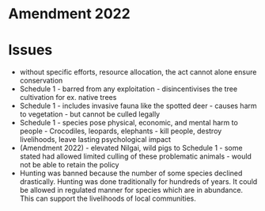 # Amendment 2022
# Issues
- without specific efforts, resource allocation, the act cannot alone ensure conservation 
- Schedule 1 - barred from any exploitation - disincentivises the tree cultivation for ex. native trees
- Schedule 1 - includes invasive fauna like the spotted deer - causes harm to vegetation - but cannot be culled legally
- Schedule 1 - species pose physical, economic, and mental harm to people - Crocodiles, leopards, elephants - kill people, destroy livelihoods, leave lasting psychological impact
- (Amendment 2022) - elevated Nilgai, wild pigs to Schedule 1 - some stated had allowed limited culling of these problematic animals - would not be able to retain the policy
- Hunting was banned because the number of some species declined drastically. Hunting was done traditionally for hundreds of years. It could be allowed in regulated manner for species which are in abundance. This can support the livelihoods of local communities.